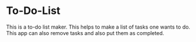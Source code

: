 # To-Do-List
This is a to-do list maker. This helps to make a list of tasks one wants to do. This app can also remove tasks and also put them as completed. 
